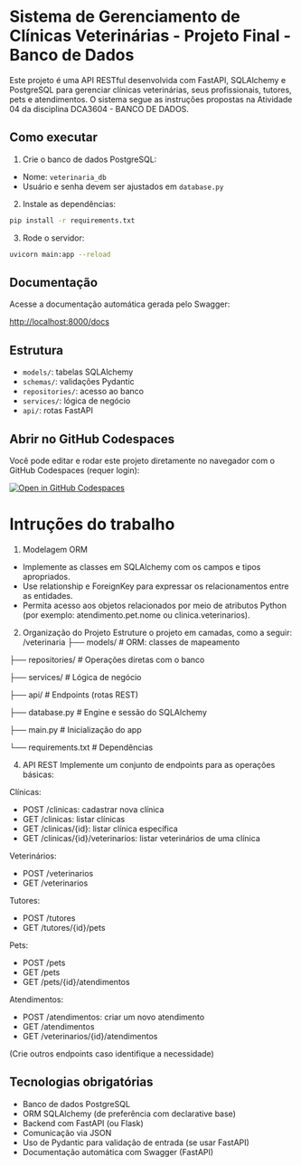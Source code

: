 # Sistema de Gerenciamento de Clínicas Veterinárias - Projeto Final - Banco de Dados

Este projeto é uma API RESTful desenvolvida com FastAPI, SQLAlchemy e PostgreSQL para gerenciar clínicas veterinárias, seus profissionais, tutores, pets e atendimentos.
O sistema segue as instruções propostas na Atividade 04 da disciplina DCA3604 - BANCO DE DADOS.

## Como executar

1. Crie o banco de dados PostgreSQL:
- Nome: `veterinaria_db`
- Usuário e senha devem ser ajustados em `database.py`

2. Instale as dependências:
```bash
pip install -r requirements.txt
```

3. Rode o servidor:
```bash
uvicorn main:app --reload
```

## Documentação

Acesse a documentação automática gerada pelo Swagger:

[http://localhost:8000/docs](http://localhost:8000/docs)

## Estrutura

- `models/`: tabelas SQLAlchemy
- `schemas/`: validações Pydantic
- `repositories/`: acesso ao banco
- `services/`: lógica de negócio
- `api/`: rotas FastAPI

## Abrir no GitHub Codespaces

Você pode editar e rodar este projeto diretamente no navegador com o GitHub Codespaces (requer login):

[![Open in GitHub Codespaces](https://github.com/codespaces/badge.svg)](https://github.com/codespaces/new?repo=SEU_REPOSITORIO&quickstart=1)



# Intruções do trabalho

1. Modelagem ORM
- Implemente as classes em SQLAlchemy com os campos e tipos apropriados.
- Use relationship e ForeignKey para expressar os relacionamentos entre as entidades.
- Permita acesso aos objetos relacionados por meio de atributos Python (por exemplo: atendimento.pet.nome ou clinica.veterinarios).

2. Organização do Projeto
Estruture o projeto em camadas, como a seguir:
/veterinaria
├── models/ # ORM: classes de mapeamento

├── repositories/ # Operações diretas com o banco

├── services/ # Lógica de negócio

├── api/ # Endpoints (rotas REST)

├── database.py # Engine e sessão do SQLAlchemy

├── main.py # Inicialização do app

└── requirements.txt # Dependências 

4. API REST
Implemente um conjunto de endpoints para as operações básicas:

Clínicas:
- POST /clinicas: cadastrar nova clínica
-  GET /clinicas: listar clínicas
-  GET /clinicas/{id}: listar clínica específica
-  GET /clinicas/{id}/veterinarios: listar veterinários de uma clínica

Veterinários:
- POST /veterinarios
- GET /veterinarios

Tutores:
- POST /tutores
- GET /tutores/{id}/pets

Pets:
- POST /pets
- GET /pets
- GET /pets/{id}/atendimentos

Atendimentos:
- POST /atendimentos: criar um novo atendimento
- GET /atendimentos
- GET /veterinarios/{id}/atendimentos

(Crie outros endpoints caso identifique a necessidade)

## Tecnologias obrigatórias
- Banco de dados PostgreSQL
- ORM SQLAlchemy (de preferência com declarative base)
- Backend com FastAPI (ou Flask)
- Comunicação via JSON
- Uso de Pydantic para validação de entrada (se usar FastAPI)
- Documentação automática com Swagger (FastAPI) 


